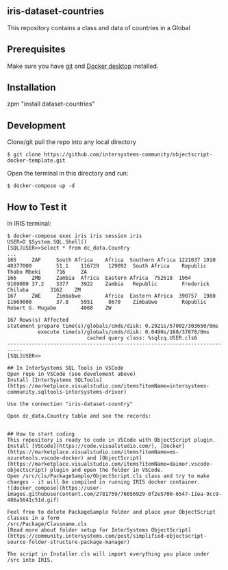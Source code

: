 ## iris-dataset-countries
This repository contains a class and data of countries in a Global

## Prerequisites
Make sure you have [git](https://git-scm.com/book/en/v2/Getting-Started-Installing-Git) and [Docker desktop](https://www.docker.com/products/docker-desktop) installed.

## Installation 

zpm "install dataset-countries"

## Development

Clone/git pull the repo into any local directory

```
$ git clone https://github.com/intersystems-community/objectscript-docker-template.git
```

Open the terminal in this directory and run:

```
$ docker-compose up -d
```

## How to Test it

In IRIS terminal:

```
$ docker-compose exec iris iris session iris
USER>D $System.SQL.Shell()
[SQL]USER>>Select * from dc_data.Country
...
165     ZAF     South Africa    Africa  Southern Africa 1221037 1910    40377000        51.1    116729   129092  South Africa    Republic        Thabo Mbeki     716     ZA
166     ZMB     Zambia  Africa  Eastern Africa  752618  1964    9169000 37.2    3377    3922    Zambia   Republic        Frederick Chiluba       3162    ZM
167     ZWE     Zimbabwe        Africa  Eastern Africa  390757  1980    11669000        37.8    5951     8670    Zimbabwe        Republic        Robert G. Mugabe        4068    ZW

167 Rows(s) Affected
statement prepare time(s)/globals/cmds/disk: 0.2921s/57002/303650/0ms
          execute time(s)/globals/cmds/disk: 0.0490s/168/37878/0ms
                          cached query class: %sqlcq.USER.cls6
---------------------------------------------------------------------------
[SQL]USER>>

## In InterSystems SQL Tools in VSCode
Open repo in VSCode (see develoment above)
Install [InterSystems SQLTools](https://marketplace.visualstudio.com/items?itemName=intersystems-community.sqltools-intersystems-driver)

Use the connection "iris-dataset-country"

Open dc_data.Country table and see the records:


## How to start coding
This repository is ready to code in VSCode with ObjectScript plugin.
Install [VSCode](https://code.visualstudio.com/), [Docker](https://marketplace.visualstudio.com/items?itemName=ms-azuretools.vscode-docker) and [ObjectScript](https://marketplace.visualstudio.com/items?itemName=daimor.vscode-objectscript) plugin and open the folder in VSCode.
Open /src/cls/PackageSample/ObjectScript.cls class and try to make changes - it will be compiled in running IRIS docker container.
![docker_compose](https://user-images.githubusercontent.com/2781759/76656929-0f2e5700-6547-11ea-9cc9-486a5641c51d.gif)

Feel free to delete PackageSample folder and place your ObjectScript classes in a form
/src/Package/Classname.cls
[Read more about folder setup for InterSystems ObjectScript](https://community.intersystems.com/post/simplified-objectscript-source-folder-structure-package-manager)

The script in Installer.cls will import everything you place under /src into IRIS.

